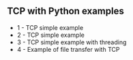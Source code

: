 ## TCP with Python examples

- 1 - TCP simple example
- 2 - TCP simple example
- 3 - TCP simple example with threading
- 4 - Example of file transfer with TCP
